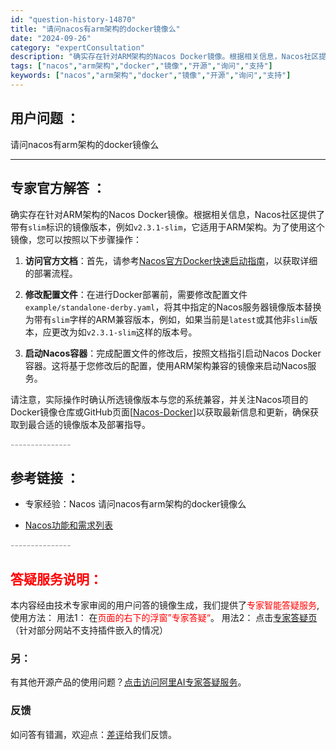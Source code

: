 ```yaml
---
id: "question-history-14870"
title: "请问nacos有arm架构的docker镜像么"
date: "2024-09-26"
category: "expertConsultation"
description: "确实存在针对ARM架构的Nacos Docker镜像。根据相关信息，Nacos社区提供了带有`slim`标识的镜像版本，例如`v2.3.1-slim`，它适用于ARM架构。为了使用这个镜像，您可以按照以下步骤操作：1. **访问官方文档**：首先，请参考[Nacos官方Docker快速启动指南](h"
tags: ["nacos","arm架构","docker","镜像","开源","询问","支持"]
keywords: ["nacos","arm架构","docker","镜像","开源","询问","支持"]
---
```


## 用户问题 ： 
 请问nacos有arm架构的docker镜像么  

---------------
## 专家官方解答 ：

确实存在针对ARM架构的Nacos Docker镜像。根据相关信息，Nacos社区提供了带有`slim`标识的镜像版本，例如`v2.3.1-slim`，它适用于ARM架构。为了使用这个镜像，您可以按照以下步骤操作：

1. **访问官方文档**：首先，请参考[Nacos官方Docker快速启动指南](http://localhost:4321/docs/next/quickstart/quick-start-docker/)，以获取详细的部署流程。

2. **修改配置文件**：在进行Docker部署前，需要修改配置文件`example/standalone-derby.yaml`，将其中指定的Nacos服务器镜像版本替换为带有`slim`字样的ARM兼容版本，例如，如果当前是`latest`或其他非`slim`版本，应更改为如`v2.3.1-slim`这样的版本号。

3. **启动Nacos容器**：完成配置文件的修改后，按照文档指引启动Nacos Docker容器。这将基于您修改后的配置，使用ARM架构兼容的镜像来启动Nacos服务。

请注意，实际操作时确认所选镜像版本与您的系统兼容，并关注Nacos项目的Docker镜像仓库或GitHub页面[[Nacos-Docker](https://github.com/nacos-group/nacos-docker)]以获取最新信息和更新，确保获取到最合适的镜像版本及部署指导。


<font color="#949494">---------------</font> 


## 参考链接 ：

* 专家经验：Nacos 请问nacos有arm架构的docker镜像么 
 
 * [Nacos功能和需求列表](https://nacos.io/docs/latest/archive/feature-list)


 <font color="#949494">---------------</font> 
 


## <font color="#FF0000">答疑服务说明：</font> 

本内容经由技术专家审阅的用户问答的镜像生成，我们提供了<font color="#FF0000">专家智能答疑服务</font>,使用方法：
用法1： 在<font color="#FF0000">页面的右下的浮窗”专家答疑“</font>。
用法2： 点击[专家答疑页](https://answer.opensource.alibaba.com/docs/intro)（针对部分网站不支持插件嵌入的情况）
### 另：


有其他开源产品的使用问题？[点击访问阿里AI专家答疑服务](https://answer.opensource.alibaba.com/docs/intro)。
### 反馈
如问答有错漏，欢迎点：[差评](https://ai.nacos.io/user/feedbackByEnhancerGradePOJOID?enhancerGradePOJOId=14895)给我们反馈。
